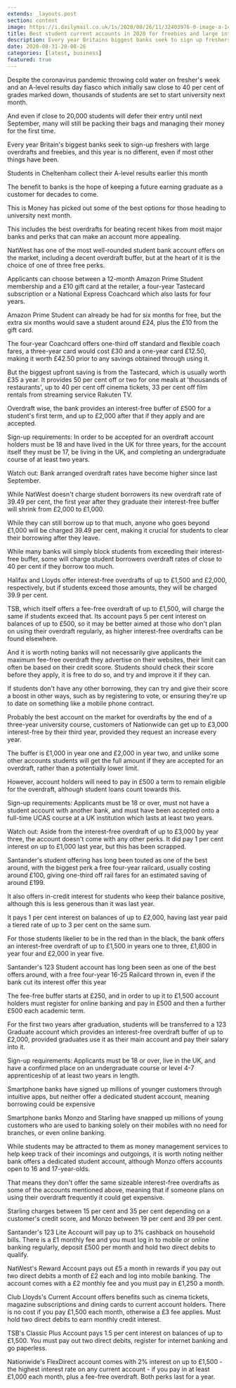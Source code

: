 ```yaml
---
extends: _layouts.post
section: content
image: https://i.dailymail.co.uk/1s/2020/08/26/11/32403976-0-image-a-14_1598436866565.jpg 
title: Best student current accounts in 2020 for freebies and large interest-free overdrafts 
description: Every year Britains biggest banks seek to sign up freshers with large overdrafts and freebies, and this year is no different, even if most other things have been. Which accounts are best? 
date: 2020-08-31-20-08-26 
categories: [latest, business] 
featured: true 
--- 
```

Despite the coronavirus pandemic throwing cold water on fresher's week and an A-level results day fiasco which initially saw close to 40 per cent of grades marked down, thousands of students are set to start university next month.

And even if close to 20,000 students will defer their entry until next September, many will still be packing their bags and managing their money for the first time.

Every year Britain's biggest banks seek to sign-up freshers with large overdrafts and freebies, and this year is no different, even if most other things have been.

Students in Cheltenham collect their A-level results earlier this month  

The benefit to banks is the hope of keeping a future earning graduate as a customer for decades to come.  

This is Money has picked out some of the best options for those heading to university next month.

This includes the best overdrafts for beating recent hikes from most major banks and perks that can make an account more appealing.

NatWest has one of the most well-rounded student bank account offers on the market, including a decent overdraft buffer, but at the heart of it is the choice of one of three free perks.

Applicants can choose between a 12-month Amazon Prime Student membership and a £10 gift card at the retailer, a four-year Tastecard subscription or a National Express Coachcard which also lasts for four years.

Amazon Prime Student can already be had for six months for free, but the extra six months would save a student around £24, plus the £10 from the gift card.

The four-year Coachcard offers one-third off standard and flexible coach fares, a three-year card would cost £30 and a one-year card £12.50, making it worth £42.50 prior to any savings obtained through using it.

But the biggest upfront saving is from the Tastecard, which is usually worth £35 a year. It provides 50 per cent off or two for one meals at 'thousands of restaurants', up to 40 per cent off cinema tickets, 33 per cent off film rentals from streaming service Rakuten TV.

Overdraft wise, the bank provides an interest-free buffer of £500 for a student's first term, and up to £2,000 after that if they apply and are accepted.

Sign-up requirements: In order to be accepted for an overdraft account holders must be 18 and have lived in the UK for three years, for the account itself they must be 17, be living in the UK, and completing an undergraduate course of at least two years.

Watch out: Bank arranged overdraft rates have become higher since last September. 

While NatWest doesn't charge student borrowers its new overdraft rate of 39.49 per cent, the first year after they graduate their interest-free buffer will shrink from £2,000 to £1,000.

While they can still borrow up to that much, anyone who goes beyond £1,000 will be charged 39.49 per cent, making it crucial for students to clear their borrowing after they leave.

While many banks will simply block students from exceeding their interest-free buffer, some will charge student borrowers overdraft rates of close to 40 per cent if they borrow too much.

Halifax and Lloyds offer interest-free overdrafts of up to £1,500 and £2,000, respectively, but if students exceed those amounts, they will be charged 39.9 per cent.

TSB, which itself offers a fee-free overdraft of up to £1,500, will charge the same if students exceed that. Its account pays 5 per cent interest on balances of up to £500, so it may be better aimed at those who don't plan on using their overdraft regularly, as higher interest-free overdrafts can be found elsewhere.

And it is worth noting banks will not necessarily give applicants the maximum fee-free overdraft they advertise on their websites, their limit can often be based on their credit score. Students should check their score before they apply, it is free to do so, and try and improve it if they can. 

If students don't have any other borrowing, they can try and give their score a boost in other ways, such as by registering to vote, or ensuring they're up to date on something like a mobile phone contract.

Probably the best account on the market for overdrafts by the end of a three-year university course, customers of Nationwide can get up to £3,000 interest-free by their third year, provided they request an increase every year.

The buffer is £1,000 in year one and £2,000 in year two, and unlike some other accounts students will get the full amount if they are accepted for an overdraft, rather than a potentially lower limit.

However, account holders will need to pay in £500 a term to remain eligible for the overdraft, although student loans count towards this.

Sign-up requirements: Applicants must be 18 or over, must not have a student account with another bank, and must have been accepted onto a full-time UCAS course at a UK institution which lasts at least two years.

Watch out: Aside from the interest-free overdraft of up to £3,000 by year three, the account doesn't come with any other perks. It did pay 1 per cent interest on up to £1,000 last year, but this has been scrapped.

Santander's student offering has long been touted as one of the best around, with the biggest perk a free four-year railcard, usually costing around £100, giving one-third off rail fares for an estimated saving of around £199.

It also offers in-credit interest for students who keep their balance positive, although this is less generous than it was last year. 

It pays 1 per cent interest on balances of up to £2,000, having last year paid a tiered rate of up to 3 per cent on the same sum.

For those students likelier to be in the red than in the black, the bank offers an interest-free overdraft of up to £1,500 in years one to three, £1,800 in year four and £2,000 in year five.

Santander's 123 Student account has long been seen as one of the best offers around, with a free four-year 16-25 Railcard thrown in, even if the bank cut its interest offer this year

The fee-free buffer starts at £250, and in order to up it to £1,500 account holders must register for online banking and pay in £500 and then a further £500 each academic term.

For the first two years after graduation, students will be transferred to a 123 Graduate account which provides an interest-free overdraft buffer of up to £2,000, provided graduates use it as their main account and pay their salary into it.

Sign-up requirements: Applicants must be 18 or over, live in the UK, and have a confirmed place on an undergraduate course or level 4-7 apprenticeship of at least two years in length.

Smartphone banks have signed up millions of younger customers through intuitive apps, but neither offer a dedicated student account, meaning borrowing could be expensive  

Smartphone banks Monzo and Starling have snapped up millions of young customers who are used to banking solely on their mobiles with no need for branches, or even online banking.

While students may be attracted to them as money management services to help keep track of their incomings and outgoings, it is worth noting neither bank offers a dedicated student account, although Monzo offers accounts open to 16 and 17-year-olds.

That means they don't offer the same sizeable interest-free overdrafts as some of the accounts mentioned above, meaning that if someone plans on using their overdraft frequently it could get expensive.

Starling charges between 15 per cent and 35 per cent depending on a customer's credit score, and Monzo between 19 per cent and 39 per cent.

Santander's 123 Lite Account will pay  up to 3% cashback  on household bills. There is a £1 monthly fee and you must log in to mobile or online banking regularly, deposit £500 per month and hold two direct debits to qualify. 

NatWest's Reward Account pays out £5 a month in rewards if you pay out two direct debits a month of £2 each and log into mobile banking. The account comes with a £2 monthly fee and you must pay in £1,250 a month. 

Club Lloyds's Current Account  offers benefits such as cinema tickets, magazine subscriptions and dining cards to current account holders. There is no cost if you pay £1,500 each month, otherwise a £3 fee applies. Must hold two direct debits to earn monthly credit interest.

TSB's Classic Plus Account pays 1.5 per cent interest on balances of up to £1,500. You must pay out two direct debits, register for internet banking and go paperless. 

Nationwide's FlexDirect account comes with 2% interest on up to £1,500 - the highest interest rate on any current account - if you pay in at least £1,000 each month, plus a fee-free overdraft. Both perks last for a year.

